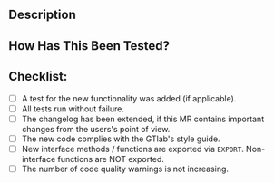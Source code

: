 <!--- Provide a general summary of your changes in the Title above -->

## Description
<!--- Describe your changes in detail -->
<!--- Why is this change required? What problem does it solve? -->
<!--- If it fixes an open issue, please link to the issue here. -->

## How Has This Been Tested?
<!--- Please describe in detail how you tested your changes. -->


## Checklist:
<!--- Go over all the following points, and put an `x` in all the boxes that apply. -->
<!--- If you're unsure about any of these, don't hesitate to ask. -->
- [ ] A test for the new functionality was added (if applicable).
- [ ] All tests run without failure.
- [ ] The changelog has been extended, if this MR contains important changes from the users's point of view.
- [ ] The new code complies with the GTlab's style guide.
- [ ] New interface methods / functions are exported via `EXPORT`. Non-interface functions are NOT exported.
- [ ] The number of code quality warnings is not increasing.
